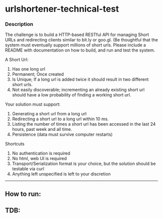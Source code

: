 # urlshortener-technical-test

### Description

The challenge is to build a HTTP-based RESTful API for managing Short URLs and redirecting
clients similar to bit.ly or goo.gl. (Be thoughtful that the system must eventually support millions
of short urls.
Please include a README with documentation on how to build, and run and test the system. 

A Short Url:
1. Has one long url
2. Permanent; Once created
3. Is Unique; If a long url is added twice it should result in two different short urls.
4. Not easily discoverable; incrementing an already existing short url should have a low
probability of finding a working short url.

Your solution must support:
1. Generating a short url from a long url
2. Redirecting a short url to a long url within 10 ms.
3. Listing the number of times a short url has been accessed in the last 24 hours, past week and all time.
4. Persistence (data must survive computer restarts)

Shortcuts
1. No authentication is required
2. No html, web UI is required
3. Transport/Serialization format is your choice, but the solution should be testable via curl
4. Anything left unspecified is left to your discretion
---

## How to run:

## TDB: